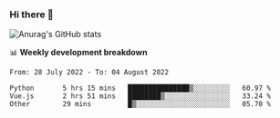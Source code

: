 ### Hi there 👋
![Anurag's GitHub stats](https://github-readme-stats.vercel.app/api?username=jami1024&show_icons=true&theme=radical)

📊 **Weekly development breakdown**
<!--START_SECTION:waka-->

```text
From: 28 July 2022 - To: 04 August 2022

Python       5 hrs 15 mins   ███████████████▒░░░░░░░░░   60.97 %
Vue.js       2 hrs 51 mins   ████████▒░░░░░░░░░░░░░░░░   33.24 %
Other        29 mins         █▒░░░░░░░░░░░░░░░░░░░░░░░   05.70 %
```

<!--END_SECTION:waka-->
<!--
**jami1024/jami1024** is a ✨ _special_ ✨ repository because its `README.md` (this file) appears on your GitHub profile.

Here are some ideas to get you started:

- 🔭 I’m currently working on ...
- 🌱 I’m currently learning ...
- 👯 I’m looking to collaborate on ...
- 🤔 I’m looking for help with ...
- 💬 Ask me about ...
- 📫 How to reach me: ...
- 😄 Pronouns: ...
- ⚡ Fun fact: ...
-->
